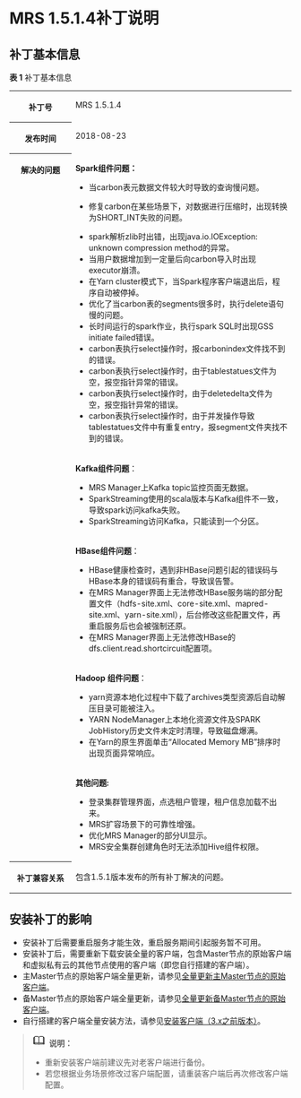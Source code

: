 # MRS 1.5.1.4补丁说明<a name="mrs_01_9010"></a>

## 补丁基本信息<a name="section4379165411518"></a>

**表 1**  补丁基本信息

<a name="table14328853185019"></a>
<table><tbody><tr id="row0329165312507"><th class="firstcol" valign="top" width="22%" id="mcps1.2.3.1.1"><p id="p13329145310505"><a name="p13329145310505"></a><a name="p13329145310505"></a>补丁号</p>
</th>
<td class="cellrowborder" valign="top" width="78%" headers="mcps1.2.3.1.1 "><p id="p1732995315017"><a name="p1732995315017"></a><a name="p1732995315017"></a>MRS 1.5.1.4</p>
</td>
</tr>
<tr id="row11329165312501"><th class="firstcol" valign="top" width="22%" id="mcps1.2.3.2.1"><p id="p1132914539504"><a name="p1132914539504"></a><a name="p1132914539504"></a>发布时间</p>
</th>
<td class="cellrowborder" valign="top" width="78%" headers="mcps1.2.3.2.1 "><p id="p65521524295"><a name="p65521524295"></a><a name="p65521524295"></a>2018-08-23</p>
</td>
</tr>
<tr id="row2329155313508"><th class="firstcol" rowspan="5" valign="top" width="22%" id="mcps1.2.3.3.1"><p id="p1232915534501"><a name="p1232915534501"></a><a name="p1232915534501"></a>解决的问题</p>
</th>
<td class="cellrowborder" valign="top" width="78%" headers="mcps1.2.3.3.1 "><p id="p749624514516"><a name="p749624514516"></a><a name="p749624514516"></a><strong id="b18220161624814"><a name="b18220161624814"></a><a name="b18220161624814"></a>Spark组件问题：</strong></p>
<a name="ul1173022164614"></a><a name="ul1173022164614"></a><ul id="ul1173022164614"><li>当carbon表元数据文件较大时导致的查询慢问题。</li></ul>
<a name="ul13412102216144"></a><a name="ul13412102216144"></a><ul id="ul13412102216144"><li>修复carbon在某些场景下，对数据进行压缩时，出现转换为SHORT_INT失败的问题。</li></ul>
<a name="ul658416184116"></a><a name="ul658416184116"></a><ul id="ul658416184116"><li>spark解析zlib时出错，出现java.io.IOException: unknown compression method的异常。</li><li>当用户数据增加到一定量后向carbon导入时出现executor崩溃。</li><li>在Yarn cluster模式下，当Spark程序客户端退出后，程序自动被停掉。</li><li>优化了当carbon表的segments很多时，执行delete语句慢的问题。</li><li>长时间运行的spark作业，执行spark SQL时出现GSS initiate failed错误。</li><li>carbon表执行select操作时，报carbonindex文件找不到的错误。</li><li>carbon表执行select操作时，由于tablestatues文件为空，报空指针异常的错误。</li><li>carbon表执行select操作时，由于deletedelta文件为空，报空指针异常的错误。</li><li>carbon表执行select操作时，由于并发操作导致tablestatues文件中有重复entry，报segment文件夹找不到的错误。</li></ul>
</td>
</tr>
<tr id="row143491750124513"><td class="cellrowborder" valign="top" headers="mcps1.2.3.3.1 "><p id="p1277991112488"><a name="p1277991112488"></a><a name="p1277991112488"></a><strong id="b277915116487"><a name="b277915116487"></a><a name="b277915116487"></a>Kafka组件问题</strong>：</p>
<a name="ul259412119483"></a><a name="ul259412119483"></a><ul id="ul259412119483"><li>MRS Manager上Kafka topic监控页面无数据。</li><li>SparkStreaming使用的scala版本与Kafka组件不一致，导致spark访问kafka失败。</li><li>SparkStreaming访问Kafka，只能读到一个分区。</li></ul>
</td>
</tr>
<tr id="row02658556459"><td class="cellrowborder" valign="top" headers="mcps1.2.3.3.1 "><p id="p17565112254911"><a name="p17565112254911"></a><a name="p17565112254911"></a><strong id="b856510228497"><a name="b856510228497"></a><a name="b856510228497"></a>HBase组件问题</strong>：</p>
<a name="ul186961329124913"></a><a name="ul186961329124913"></a><ul id="ul186961329124913"><li>HBase健康检查时，遇到非HBase问题引起的错误码与HBase本身的错误码有重合，导致误告警。</li><li>在MRS Manager界面上无法修改HBase服务端的部分配置文件（hdfs-site.xml、core-site.xml、mapred-site.xml、yarn-site.xml），后台修改这些配置文件，再重启服务后也会被强制还原。</li><li>在MRS Manager界面上无法修改HBase的dfs.client.read.shortcircuit配置项。</li></ul>
</td>
</tr>
<tr id="row584235274513"><td class="cellrowborder" valign="top" headers="mcps1.2.3.3.1 "><p id="p19508199205019"><a name="p19508199205019"></a><a name="p19508199205019"></a><strong id="b25103915501"><a name="b25103915501"></a><a name="b25103915501"></a>Hadoop <strong id="b3510999508"><a name="b3510999508"></a><a name="b3510999508"></a>组件问题</strong></strong>：</p>
<a name="ul187331545125012"></a><a name="ul187331545125012"></a><ul id="ul187331545125012"><li>yarn资源本地化过程中下载了archives类型资源后自动解压目录可能被注入。</li><li>YARN NodeManager上本地化资源文件及SPARK JobHistory历史文件未定时清理，导致磁盘爆满。</li><li>在Yarn的原生界面单击“Allocated Memory MB”排序时出现页面异常响应。</li></ul>
</td>
</tr>
<tr id="row797511416506"><td class="cellrowborder" valign="top" headers="mcps1.2.3.3.1 "><p id="p184791918105113"><a name="p184791918105113"></a><a name="p184791918105113"></a><strong id="b7479218115117"><a name="b7479218115117"></a><a name="b7479218115117"></a>其他问题:</strong></p>
<a name="ul1067323112518"></a><a name="ul1067323112518"></a><ul id="ul1067323112518"><li>登录集群管理界面，点选租户管理，租户信息加载不出来。</li><li>MRS扩容场景下的可靠性增强。</li><li>优化MRS Manager的部分UI显示。</li><li>MRS安全集群创建角色时无法添加Hive组件权限。</li></ul>
</td>
</tr>
<tr id="row432965365014"><th class="firstcol" valign="top" width="22%" id="mcps1.2.3.8.1"><p id="p332911536508"><a name="p332911536508"></a><a name="p332911536508"></a>补丁兼容关系</p>
</th>
<td class="cellrowborder" valign="top" width="78%" headers="mcps1.2.3.8.1 "><p id="p1432955315501"><a name="p1432955315501"></a><a name="p1432955315501"></a>包含1.5.1版本发布的所有补丁解决的问题。</p>
</td>
</tr>
</tbody>
</table>

## 安装补丁的影响<a name="section5643016115316"></a>

-   安装补丁后需要重启服务才能生效，重启服务期间引起服务暂不可用。
-   安装补丁后，需要重新下载安装全量的客户端，包含Master节点的原始客户端和虚拟私有云的其他节点使用的客户端（即您自行搭建的客户端）。
-   主Master节点的原始客户端全量更新，请参见[全量更新主Master节点的原始客户端](更新客户端（3-x之前版本）.md#section92959464575)。
-   备Master节点的原始客户端全量更新，请参见[全量更新备Master节点的原始客户端](更新客户端（3-x之前版本）.md#section1129715468573)。
-   自行搭建的客户端全量安装方法，请参见[安装客户端（3.x之前版本）](安装客户端（3-x之前版本）.md)。

>![](public_sys-resources/icon-note.gif) **说明：** 
>-   重新安装客户端前建议先对老客户端进行备份。
>-   若您根据业务场景修改过客户端配置，请重装客户端后再次修改客户端配置。

